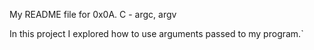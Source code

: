 My README file for 0x0A. C - argc, argv

In this project I explored how to use arguments passed to my program.`
